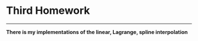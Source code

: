# Third Homework
----------------
**There is my implementations of the linear, Lagrange, spline interpolation**
